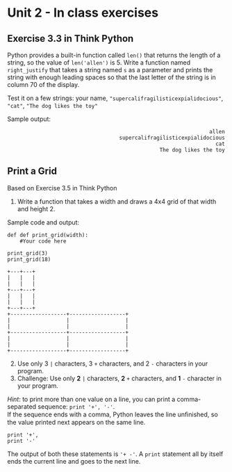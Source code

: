 # Unit 2 - In class exercises

## Exercise 3.3 in Think Python

Python provides a built-in function called `len()` that returns the length of a string, so
the value of `len('allen')` is 5.
Write a function named `right_justify` that takes a string named `s` as a parameter and prints the
string with enough leading spaces so that the last letter of the string is in column 70 of the display.

Test it on a few strings: your name, `"supercalifragilisticexpialidocious"`, `"cat"`, `"The dog likes the toy"`

Sample output:
```
                                                                 allen
                                    supercalifragilisticexpialidocious
                                                                   cat
                                                 The dog likes the toy
```


## Print a Grid
Based on Exercise 3.5 in Think Python

1. Write a function that takes a width and draws a 4x4 grid of that width and height 2.  

Sample code and output:
```
def def print_grid(width):
    #Your code here

print_grid(3)
print_grid(18)
```
```
+---+---+
|   |   |
|   |   |
+---+---+
|   |   |
|   |   |
+---+---+
+------------------+------------------+
|                  |                  |
|                  |                  |
+------------------+------------------+
|                  |                  |
|                  |                  |
+------------------+------------------+
```
2. Use only 3 `|` characters, 3 `+` characters, and 2 `-` characters in your program.
3. Challenge: Use only **2** `|` characters, **2** `+` characters, and **1** `-` character in your program.

_Hint_: to print more than one value on a line, you can print a comma-separated sequence: `print '+', '-'`.  
If the sequence ends with a comma, Python leaves the line unﬁnished, so the value printed
next appears on the same line.
```
print '+',
print '-'
```

The output of both these statements is `'+ -'`.
A `print` statement all by itself ends the current line and goes to the next line.
